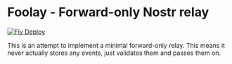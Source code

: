 # Foolay - Forward-only Nostr relay

[![Fly Deploy](https://github.com/piraces/fo-relay/actions/workflows/fly.yml/badge.svg)](https://github.com/piraces/fo-relay/actions/workflows/fly.yml)

This is an attempt to implement a minimal forward-only relay. This means it never actually stores any events, just validates them and passes them on.
